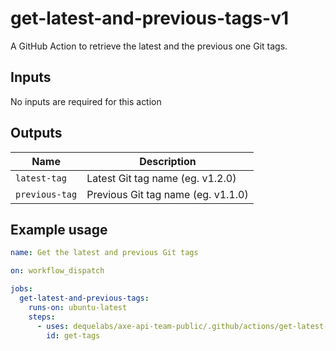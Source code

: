 # get-latest-and-previous-tags-v1

A GitHub Action to retrieve the latest and the previous one Git tags.

## Inputs

No inputs are required for this action

## Outputs

| Name           | Description                        |
| -------------- | ---------------------------------- |
| `latest-tag`   | Latest Git tag name (eg. v1.2.0)   |
| `previous-tag` | Previous Git tag name (eg. v1.1.0) |

## Example usage

```yaml
name: Get the latest and previous Git tags

on: workflow_dispatch

jobs:
  get-latest-and-previous-tags:
    runs-on: ubuntu-latest
    steps:
      - uses: dequelabs/axe-api-team-public/.github/actions/get-latest-and-previous-tags-v1@main
        id: get-tags
```
